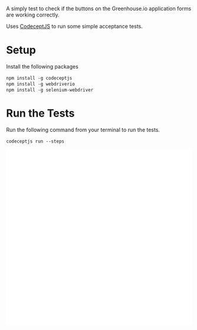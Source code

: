A simply test to check if the buttons on the Greenhouse.io application forms are working correctly.

Uses [CodeceptJS](http://codecept.io/) to run some simple acceptance tests.

# Setup

Install the following packages

    npm install -g codeceptjs
    npm install -g webdriverio
    npm install -g selenium-webdriver

# Run the Tests

Run the following command from your terminal to run the tests.

    codeceptjs run --steps

![Screencapture](./greenhousetest.gif)
